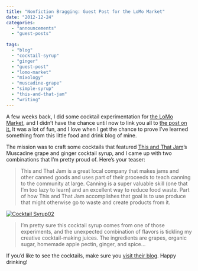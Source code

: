 ```yaml
---
title: "Nonfiction Bragging: Guest Post for the LoMo Market"
date: "2012-12-24"
categories:
  - "announcements"
  - "guest-posts"
  
tags:
  - "blog"
  - "cocktail-syrup"
  - "ginger"
  - "guest-post"
  - "lomo-market"
  - "mixology"
  - "muscadine-grape"
  - "simple-syrup"
  - "this-and-that-jam"
  - "writing"
---
```


A few weeks back, I did some cocktail experimentation for [the LoMo Market](https://thegourmez.com/blog/2012-06-01-the-lomo-market/), and I didn’t have the chance until now to link you all to [the post on it.](http://lomomarket.com/2012/11/this-and-that-jam-cocktail-syrup/) It was a lot of fun, and I love when I get the chance to prove I’ve learned something from this little food and drink blog of mine.

The mission was to craft some cocktails that featured [This and That Jam](http://lomomarket.com/producers/this-that-jam/)’s Muscadine grape and ginger cocktail syrup, and I came up with two combinations that I’m pretty proud of. Here’s your teaser:

> This and That Jam is a great local company that makes jams and other canned goods and uses part of their proceeds to teach canning to the community at large. Canning is a super valuable skill (one that I’m too lazy to learn) and an excellent way to reduce food waste. Part of how This and That Jam accomplishes that goal is to use produce that might otherwise go to waste and create products from it.
>
>


<div class="caption">

[![](http://s3.amazonaws.com/thegourmez-wpmedia/2012/12/Cocktail-Syrup02.jpg "Cocktail Syrup02")](http://s3.amazonaws.com/thegourmez-wpmedia/2012/12/Cocktail-Syrup02.jpg)</div>

>
> I’m pretty sure this cocktail syrup comes from one of those experiments, and the unexpected combination of flavors is tickling my creative cocktail-making juices. The ingredients are grapes, organic sugar, homemade apple pectin, ginger, and spice…

If you’d like to see the cocktails, make sure you [visit their blog](http://lomomarket.com/2012/11/this-and-that-jam-cocktail-syrup/). Happy drinking!
